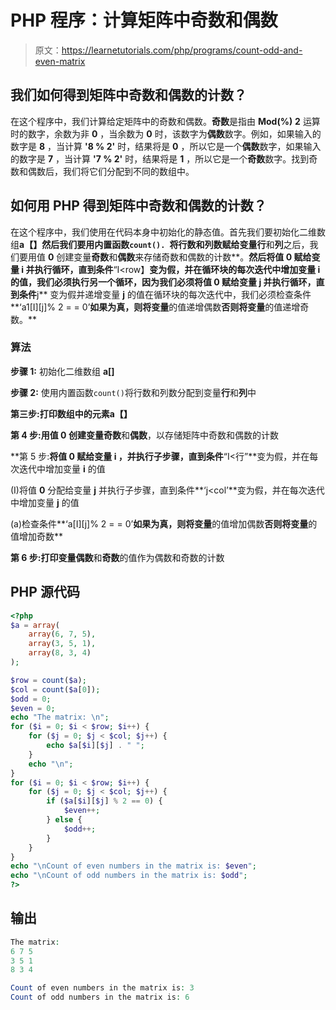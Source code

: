 # PHP 程序：计算矩阵中奇数和偶数

> 原文：<https://learnetutorials.com/php/programs/count-odd-and-even-matrix>

## 我们如何得到矩阵中奇数和偶数的计数？

在这个程序中，我们计算给定矩阵中的奇数和偶数。**奇数**是指由 **Mod(%)** **2** 运算时的数字，余数为非 **0** ，当余数为 **0** 时，该数字为**偶数**数字。例如，如果输入的数字是 **8** ，当计算 **'8 % 2'** 时，结果将是 **0** ，所以它是一个**偶数**数字，如果输入的数字是 **7** ，当计算 **'7 % 2'** 时，结果将是 **1** ，所以它是一个**奇数**数字。找到奇数和偶数后，我们将它们分配到不同的数组中。

## 如何用 PHP 得到矩阵中奇数和偶数的计数？

在这个程序中，我们使用在代码本身中初始化的静态值。首先我们要初始化二维数组**a【】**然后我们要用内置函数`count(). `将行数和列数赋给变量**行**和**列**之后，我们要用值 **0** 创建变量**奇数**和**偶数**来存储奇数和偶数的计数**。**然后将值 **0** 赋给变量 **i** 并执行循环，直到条件**“I<row】**变为假，并在循环块的每次迭代中增加变量 **i** 的值，我们必须执行另一个循环，因为我们必须将值 **0** 赋给变量 **j** 并执行循环，直到条件**j** 变为假并递增变量 **j** 的值在循环块的每次迭代中，我们必须检查条件**‘a1[I][j]% 2 = = 0’**如果为真，则将变量**的值递增偶数**否则将变量**的值递增奇数。**

### 算法

**步骤 1:** 初始化二维数组 **a[]**

**步骤 2:** 使用内置函数`count()`将行数和列数分配到变量**行**和**列**中

**第三步:**打印数组中的元素**a【】**

**第 4 步:**用值 **0** 创建变量**奇数**和**偶数**，以存储矩阵中奇数和偶数的计数

**第 5 步:**将值 **0** 赋给变量 **i** ，并执行子步骤，直到条件**“I<行”**变为假，并在每次迭代中增加变量 **i** 的值

(I)将值 **0** 分配给变量 **j** 并执行子步骤，直到条件**‘j<col’**变为假，并在每次迭代中增加变量 **j** 的值

(a)检查条件**‘a[I][j]% 2 = = 0’**如果为真，则将变量**的值增加偶数**否则将变量**的值增加奇数**

**第 6 步:**打印变量**偶数**和**奇数**的值作为偶数和奇数的计数

## PHP 源代码

```php
<?php
$a = array(
    array(6, 7, 5),
    array(3, 5, 1),
    array(8, 3, 4)
);

$row = count($a);
$col = count($a[0]);
$odd = 0;
$even = 0;
echo "The matrix: \n";
for ($i = 0; $i < $row; $i++) {
    for ($j = 0; $j < $col; $j++) {
        echo $a[$i][$j] . " ";
    }
    echo "\n";
}
for ($i = 0; $i < $row; $i++) {
    for ($j = 0; $j < $col; $j++) {
        if ($a[$i][$j] % 2 == 0) {
            $even++;
        } else {
            $odd++;
        }
    }
}
echo "\nCount of even numbers in the matrix is: $even";
echo "\nCount of odd numbers in the matrix is: $odd";
?>

```

## 输出

```php
The matrix:
6 7 5
3 5 1
8 3 4

Count of even numbers in the matrix is: 3
Count of odd numbers in the matrix is: 6
```